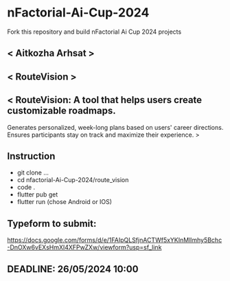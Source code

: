 # nFactorial-Ai-Cup-2024
Fork this repository and build nFactorial Ai Cup 2024 projects 

## < Aitkozha Arhsat >

## < RouteVision >

## < RouteVision: A tool that helps users create customizable roadmaps.
Generates personalized, week-long plans based on users' career directions.
Ensures participants stay on track and maximize their experience. >

## Instruction
  - git clone ...
  - cd nfactorial-Ai-Cup-2024/route_vision
  - code .
  - flutter pub get
  - flutter run (chose Android or IOS)


## Typeform to submit:
https://docs.google.com/forms/d/e/1FAIpQLSfjnACTWf5xYKInMllmhy5Bchc-DnOXw6vEXsHmXI4XFPwZXw/viewform?usp=sf_link

## DEADLINE: 26/05/2024 10:00
